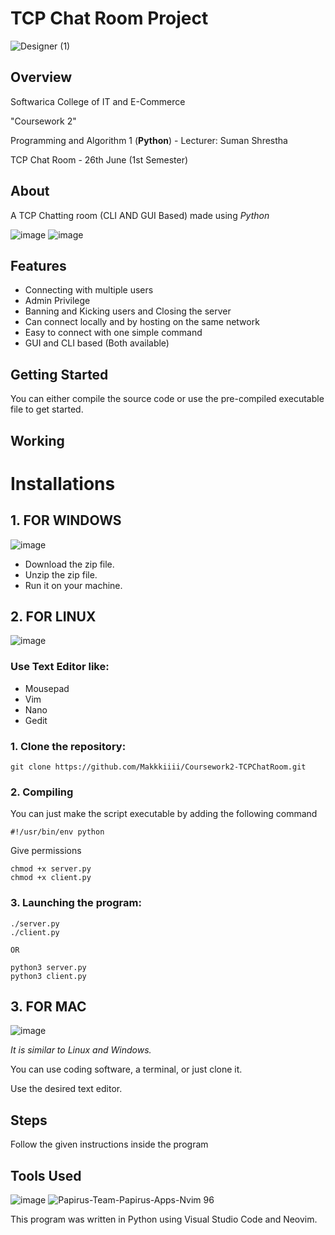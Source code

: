 # TCP Chat Room Project


![Designer (1)](https://github.com/user-attachments/assets/6ea6aff5-354a-42f7-8e11-877f7d0a28e4)



## Overview

Softwarica College of IT and E-Commerce

"Coursework 2"

Programming and Algorithm 1 (**Python**) - Lecturer: Suman Shrestha

TCP Chat Room - 26th June (1st Semester)

## About

A TCP Chatting room (CLI AND GUI Based) made using _Python_

![image](https://github.com/Makkkiiii/Honeypot/assets/148240694/8736df73-94cb-4973-9f56-68ed62e746e9)                                                       ![image](https://github.com/user-attachments/assets/8a547240-c083-452c-8985-2970009c662e)





## Features

- Connecting with multiple users
- Admin Privilege
- Banning and Kicking users and Closing the server
- Can connect locally and by hosting on the same network
- Easy to connect with one simple command
- GUI and CLI based (Both available)


## Getting Started
You can either compile the source code or use the pre-compiled executable file to get started.

## Working

# Installations

## 1. FOR WINDOWS


![image](https://github.com/Makkkiiii/Password-Generator/assets/148240694/8d509ad9-1d1a-467b-89d0-7d479f42d2d4)

* Download the zip file.
* Unzip the zip file.
* Run it on your machine.

## 2. FOR LINUX 


![image](https://github.com/Makkkiiii/Password-Generator/assets/148240694/87344c86-3469-437f-a53f-cae2531541f8)

### Use **Text Editor** like:
- Mousepad
- Vim
- Nano
- Gedit

### 1. Clone the repository:
   ```
   git clone https://github.com/Makkkiiii/Coursework2-TCPChatRoom.git
   ```
### 2. Compiling

You can just make the script executable by adding the following command 
```
#!/usr/bin/env python
```
Give permissions
```
chmod +x server.py
chmod +x client.py
```

### 3. Launching the program:

```
./server.py
./client.py

OR

python3 server.py
python3 client.py
```

## 3. FOR MAC


![image](https://github.com/Makkkiiii/Password-Generator/assets/148240694/1c970412-db98-4f30-a1bf-b87ae00f8ce3)


_It is similar to Linux and Windows._

You can use coding software, a terminal, or just clone it.

Use the desired text editor.



## Steps

Follow the given instructions inside the program

## Tools Used


![image](https://github.com/Makkkiiii/Password-Generator/assets/148240694/cb19d6e4-0c03-4c73-839a-b5f126ceaa7c)                                          ![Papirus-Team-Papirus-Apps-Nvim 96](https://github.com/Makkkiiii/Password-Generator/assets/148240694/3f6a6c1a-5a5a-4ffd-a0d6-839d9fa9df3a)



This program was written in Python using Visual Studio Code and Neovim.


